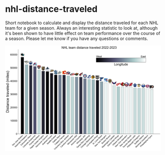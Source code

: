 # nhl-distance-traveled
Short notebook to calculate and display the distance traveled for each NHL team for a given season. Always an interesting statistic to look at, although it's been shown to have little effect on team performance over the course of a season. Please let me know if you have any questions or comments.

<p float="left">
  <img src="nhl_distance_traveled_2023.png" width="1200" />
</p>
